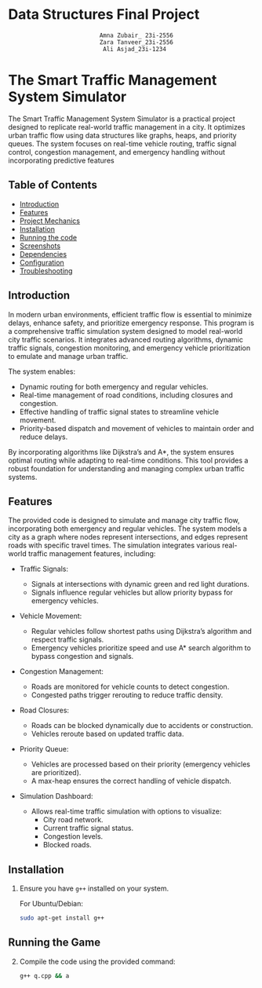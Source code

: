 # Data Structures Final Project

                              Amna Zubair_ 23i-2556
                              Zara Tanveer_23i-2556
                               Ali Asjad_23i-1234

# The Smart Traffic Management System Simulator

The Smart Traffic Management System Simulator is a practical project designed to replicate
real-world traffic management in a city. It optimizes urban traffic flow using data structures like
graphs, heaps, and priority queues. The system focuses on real-time vehicle routing, traffic signal
control, congestion management, and emergency handling without incorporating predictive
features

## Table of Contents

- [Introduction](#introduction)
- [Features](#features)
- [Project Mechanics](#game-mechanics)
- [Installation](#installation)
- [Running the code](#running-the-game)
- [Screenshots](#screenshots)
- [Dependencies](#dependencies)
- [Configuration](#configuration)
- [Troubleshooting](#troubleshooting)

## Introduction

In modern urban environments, efficient traffic flow is essential to minimize delays, enhance safety, and prioritize emergency response. This program is a comprehensive traffic simulation system designed to model real-world city traffic scenarios. It integrates advanced routing algorithms, dynamic traffic signals, congestion monitoring, and emergency vehicle prioritization to emulate and manage urban traffic.

The system enables:

- Dynamic routing for both emergency and regular vehicles.
- Real-time management of road conditions, including closures and congestion.
- Effective handling of traffic signal states to streamline vehicle movement.
- Priority-based dispatch and movement of vehicles to maintain order and reduce delays.

By incorporating algorithms like Dijkstra’s and A\*, the system ensures optimal routing while adapting to real-time conditions. This tool provides a robust foundation for understanding and managing complex urban traffic systems.

## Features

The provided code is designed to simulate and manage city traffic flow, incorporating both emergency and regular vehicles. The system models a city as a graph where nodes represent intersections, and edges represent roads with specific travel times. The simulation integrates various real-world traffic management features, including:

- Traffic Signals:

  - Signals at intersections with dynamic green and red light durations.
  - Signals influence regular vehicles but allow priority bypass for emergency vehicles.

- Vehicle Movement:

  - Regular vehicles follow shortest paths using Dijkstra’s algorithm and respect traffic signals.
  - Emergency vehicles prioritize speed and use A\* search algorithm to bypass congestion and signals.

- Congestion Management:

  - Roads are monitored for vehicle counts to detect congestion.
  - Congested paths trigger rerouting to reduce traffic density.

- Road Closures:

  - Roads can be blocked dynamically due to accidents or construction.
  - Vehicles reroute based on updated traffic data.

- Priority Queue:

  - Vehicles are processed based on their priority (emergency vehicles are prioritized).
  - A max-heap ensures the correct handling of vehicle dispatch.

- Simulation Dashboard:

  - Allows real-time traffic simulation with options to visualize:
    - City road network.
    - Current traffic signal status.
    - Congestion levels.
    - Blocked roads.

## Installation

1. Ensure you have `g++` installed on your system.

   For Ubuntu/Debian:

   ```bash
   sudo apt-get install g++
   ```

## Running the Game

2. Compile the code using the provided command:

   ```bash
   g++ q.cpp && a
   ```
